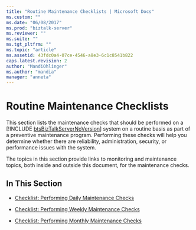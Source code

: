 ```yaml
---
title: "Routine Maintenance Checklists | Microsoft Docs"
ms.custom: ""
ms.date: "06/08/2017"
ms.prod: "biztalk-server"
ms.reviewer: ""
ms.suite: ""
ms.tgt_pltfrm: ""
ms.topic: "article"
ms.assetid: 43fdc0a4-07ce-4546-a8e3-6c1c8541b822
caps.latest.revision: 2
author: "MandiOhlinger"
ms.author: "mandia"
manager: "anneta"
---
```

# Routine Maintenance Checklists
This section lists the maintenance checks that should be performed on a [!INCLUDE [btsBizTalkServerNoVersion](../includes/btsbiztalkservernoversion-md.md)] system on a routine basis as part of a preventive maintenance program. Performing these checks will help you determine whether there are reliability, administration, security, or performance issues with the system.  
  
 The topics in this section provide links to monitoring and maintenance topics, both inside and outside this document, for the maintenance checks.  
  
## In This Section  
  
-   [Checklist: Performing Daily Maintenance Checks](../technical-guides/checklist-performing-daily-maintenance-checks.md)  
  
-   [Checklist: Performing Weekly Maintenance Checks](../technical-guides/checklist-performing-weekly-maintenance-checks.md)  
  
-   [Checklist: Performing Monthly Maintenance Checks](../technical-guides/checklist-performing-monthly-maintenance-checks.md)